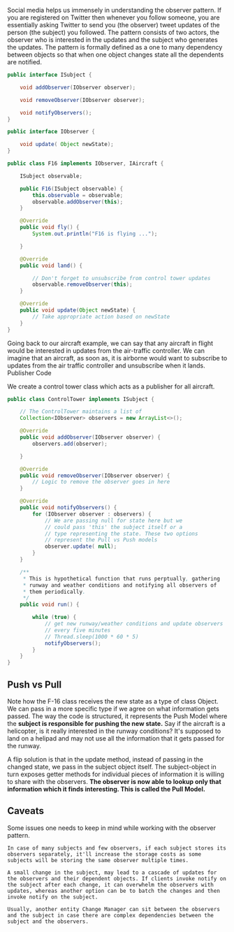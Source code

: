 Social media helps us immensely in understanding the observer pattern. If you are registered on Twitter then whenever you follow someone, you are essentially asking Twitter to send you (the observer) tweet updates of the person (the subject) you followed. The pattern consists of two actors, the observer who is interested in the updates and the subject who generates the updates.
The pattern is formally defined as a one to many dependency between objects so that when one object changes state all the dependents are notified.


```java
public interface ISubject {

    void addObserver(IObserver observer);

    void removeObserver(IObserver observer);

    void notifyObservers();
}

public interface IObserver {

    void update( Object newState);
}

public class F16 implements IObserver, IAircraft {

    ISubject observable;

    public F16(ISubject observable) {
        this.observable = observable;
        observable.addObserver(this);
    }

    @Override
    public void fly() {
        System.out.println("F16 is flying ...");

    }

    @Override
    public void land() {

        // Don't forget to unsubscribe from control tower updates
        observable.removeObserver(this);
    }

    @Override
    public void update(Object newState) {
        // Take appropriate action based on newState
    }
}
```



Going back to our aircraft example, we can say that any aircraft in flight would be interested in updates from the air-traffic controller. We can imagine that an aircraft, as soon as, it is airborne would want to subscribe to updates from the air traffic controller and unsubscribe when it lands.
Publisher Code

We create a control tower class which acts as a publisher for all aircraft.

```java
public class ControlTower implements ISubject {

    // The ControlTower maintains a list of
    Collection<IObserver> observers = new ArrayList<>();

    @Override
    public void addObserver(IObserver observer) {
        observers.add(observer);

    }

    @Override
    public void removeObserver(IObserver observer) {
        // Logic to remove the observer goes in here
    }

    @Override
    public void notifyObservers() {
        for (IObserver observer : observers) {
            // We are passing null for state here but we
            // could pass 'this' the subject itself or a
            // type representing the state. These two options
            // represent the Pull vs Push models
            observer.update( null);
        }
    }

    /**
     * This is hypothetical function that runs perptually, gathering
     * runway and weather conditions and notifying all observers of
     * them periodically.
     */
    public void run() {

        while (true) {
            // get new runway/weather conditions and update observers
            // every five minutes
            // Thread.sleep(1000 * 60 * 5)
            notifyObservers();
        }
    }
}
```



## Push vs Pull

Note how the F-16 class receives the new state as a type of class Object. We can pass in a more specific type if we agree on what information gets passed. The way the code is structured, it represents the Push Model where the **subject is responsible for pushing the new state.** Say if the aircraft is a helicopter, is it really interested in the runway conditions? It's supposed to land on a helipad and may not use all the information that it gets passed for the runway.

A flip solution is that in the update method, instead of passing in the changed state, we pass in the subject object itself. The subject-object in turn exposes getter methods for individual pieces of information it is willing to share with the observers. **The observer is now able to lookup only that information which it finds interesting. This is called the Pull Model.**


## Caveats

Some issues one needs to keep in mind while working with the observer pattern.

    In case of many subjects and few observers, if each subject stores its observers separately, it'll increase the storage costs as some subjects will be storing the same observer multiple times.

    A small change in the subject, may lead to a cascade of updates for the observers and their dependent objects. If clients invoke notify on the subject after each change, it can overwhelm the observers with updates, whereas another option can be to batch the changes and then invoke notify on the subject.

    Usually, another entity Change Manager can sit between the observers and the subject in case there are complex dependencies between the subject and the observers.

